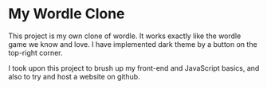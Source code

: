 # My Wordle Clone

This project is my own clone of wordle. It works exactly like the wordle game we know and love. 
I have implemented dark theme by a button on the top-right corner. 

I took upon this project to brush up my front-end and JavaScript basics, and also to try and host a website on github.
